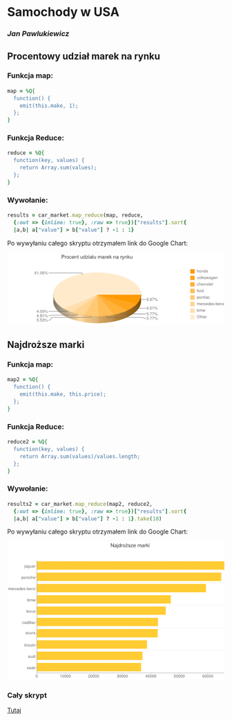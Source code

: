 # Samochody w USA

### *Jan Pawlukiewicz*


## Procentowy udział marek na rynku

### Funkcja map:

```ruby
map = %Q{
  function() {
    emit(this.make, 1);
  };
}
```

### Funkcja Reduce:

```ruby
reduce = %Q{
  function(key, values) {
	return Array.sum(values);
  };
}
```

### Wywołanie:

```ruby
results = car_market.map_reduce(map, reduce, 
  {:out => {inline: true}, :raw => true})["results"].sort{
  |a,b| a["value"] > b["value"] ? -1 : 1}
```

Po wywyłaniu całego skryptu otrzymałem link do Google Chart:

![](../images/jpawlukiewicz/reduce1.png)


## Najdroższe marki

### Funkcja map:

```ruby
map2 = %Q{
  function() {
    emit(this.make, this.price);
  };
}
```

### Funkcja Reduce:

```ruby
reduce2 = %Q{
  function(key, values) {
	return Array.sum(values)/values.length;
  };
}
```

### Wywołanie:

```ruby
results2 = car_market.map_reduce(map2, reduce2, 
  {:out => {inline: true}, :raw => true})["results"].sort{
  |a,b| a["value"] > b["value"] ? -1 : 1}.take(10)
```

Po wywyłaniu całego skryptu otrzymałem link do Google Chart:

![](../images/jpawlukiewicz/reduce2.png)

### Cały skrypt
[Tutaj](../scripts/mapreduce_jpawlukiewicz.js)
